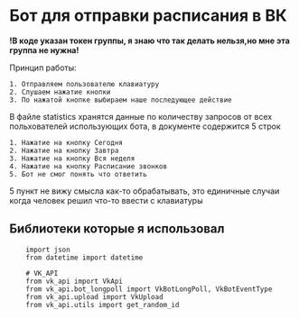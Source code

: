 # Бот для отправки расписания в ВК

**!В коде указан токен группы, я знаю что так делать нельзя,но мне эта группа не нужна!**

Принцип работы:

	1. Отправляем пользователю клавиатуру
	2. Слушаем нажатие кнопки
	3. По нажатой кнопке выбираем наше последующее действие
	
В файле statistics хранятся данные по количеству запросов от всех польхователей использующих бота, в документе содержится 5 строк
	
	1. Нажатие на кнопку Сегодня
	2. Нажатие на кнопку Завтра
	3. Нажатие на кнопку Вся неделя
	4. Нажатие на кнопку Расписание звонков
	5. Бот не смог понять что ответить

5 пункт не вижу смысла как-то обрабатывать, это единичные случаи когда человек решил что-то ввести с клавиатуры

## Библиотеки которые я использовал
```
	import json							
	from datetime import datetime

	# VK_API
	from vk_api import VkApi
	from vk_api.bot_longpoll import VkBotLongPoll, VkBotEventType
	from vk_api.upload import VkUpload
	from vk_api.utils import get_random_id
```
